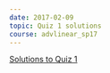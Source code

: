 ```yaml
---
date: 2017-02-09
topic: Quiz 1 solutions
course: advlinear_sp17
---
```


[Solutions to Quiz 1](http://ckottke.ncf.edu/advlinear/quiz1_solns.pdf)

